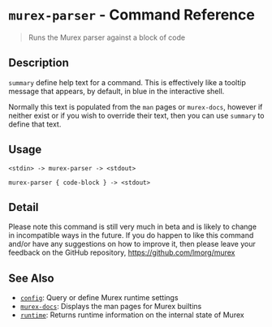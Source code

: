 # `murex-parser`  - Command Reference

> Runs the Murex parser against a block of code 

## Description

`summary` define help text for a command. This is effectively like a tooltip
message that appears, by default, in blue in the interactive shell.

Normally this text is populated from the `man` pages or `murex-docs`, however
if neither exist or if you wish to override their text, then you can use
`summary` to define that text.

## Usage

```
<stdin> -> murex-parser -> <stdout>

murex-parser { code-block } -> <stdout>
```

## Detail

Please note this command is still very much in beta and is likely to change in incompatible ways in the future. If you do happen to like this command and/or have any suggestions on how to improve it, then please leave your feedback on the GitHub repository, https://github.com/lmorg/murex

## See Also

* [`config`](../commands/config.md):
  Query or define Murex runtime settings
* [`murex-docs`](../commands/murex-docs.md):
  Displays the man pages for Murex builtins
* [`runtime`](../commands/runtime.md):
  Returns runtime information on the internal state of Murex